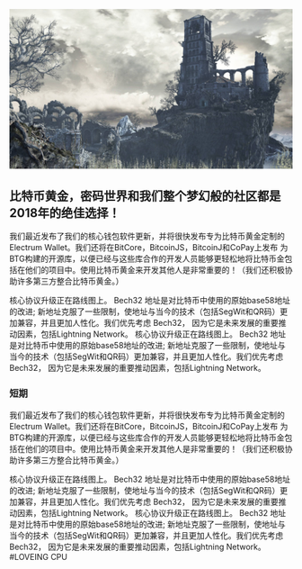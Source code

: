 ![Alt text](/assets/test.jpg)

## 比特币黄金，密码世界和我们整个梦幻般的社区都是2018年的绝佳选择！
我们最近发布了我们的核心钱包软件更新，并将很快发布专为比特币黄金定制的Electrum Wallet。我们还将在BitCore，BitcoinJS，BitcoinJ和CoPay上发布  为BTG构建的开源库，以便已经与这些库合作的开发人员能够更轻松地将比特币金包括在他们的项目中。使用比特币黄金来开发其他人是非常重要的！（我们还积极协助许多第三方整合比特币黄金。）

核心协议升级正在路线图上。 Bech32  地址是对比特币中使用的原始base58地址的改进; 新地址克服了一些限制，使地址与当今的技术（包括SegWit和QR码）更加兼容，并且更加人性化。我们优先考虑  Bech32，  因为它是未来发展的重要推动因素，包括Lightning Network。
核心协议升级正在路线图上。 Bech32  地址是对比特币中使用的原始base58地址的改进; 新地址克服了一些限制，使地址与当今的技术（包括SegWit和QR码）更加兼容，并且更加人性化。我们优先考虑  Bech32，  因为它是未来发展的重要推动因素，包括Lightning Network。

### 短期
我们最近发布了我们的核心钱包软件更新，并将很快发布专为比特币黄金定制的Electrum Wallet。我们还将在BitCore，BitcoinJS，BitcoinJ和CoPay上发布  为BTG构建的开源库，以便已经与这些库合作的开发人员能够更轻松地将比特币金包括在他们的项目中。使用比特币黄金来开发其他人是非常重要的！（我们还积极协助许多第三方整合比特币黄金。）

核心协议升级正在路线图上。 Bech32  地址是对比特币中使用的原始base58地址的改进; 新地址克服了一些限制，使地址与当今的技术（包括SegWit和QR码）更加兼容，并且更加人性化。我们优先考虑  Bech32，  因为它是未来发展的重要推动因素，包括Lightning Network。
核心协议升级正在路线图上。 Bech32  地址是对比特币中使用的原始base58地址的改进; 新地址克服了一些限制，使地址与当今的技术（包括SegWit和QR码）更加兼容，并且更加人性化。我们优先考虑  Bech32，  因为它是未来发展的重要推动因素，包括Lightning Network。
#LOVEING CPU